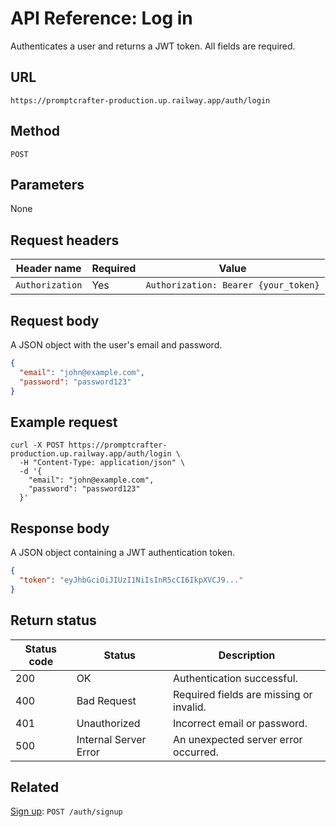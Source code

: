 # API Reference: Log in

Authenticates a user and returns a JWT token. All fields are required.

## URL

```text
https://promptcrafter-production.up.railway.app/auth/login
```

## Method

`POST`

## Parameters

None

## Request headers

| Header name     | Required | Value                               |
|-----------------|----------|--------------------------------------------|
| `Authorization` | Yes      | `Authorization: Bearer {your_token}` |

## Request body

A JSON object with the user's email and password.

```json
{
  "email": "john@example.com",
  "password": "password123"
}
```

## Example request

```shell
curl -X POST https://promptcrafter-production.up.railway.app/auth/login \
  -H "Content-Type: application/json" \
  -d '{
    "email": "john@example.com",
    "password": "password123"
  }'
```

## Response body

A JSON object containing a JWT authentication token.

```json
{
  "token": "eyJhbGciOiJIUzI1NiIsInR5cCI6IkpXVCJ9..."
}
```

## Return status

| Status code | Status                 | Description                                           |
|-------------|------------------------|-------------------------------------------------------|
| 200         | OK                     | Authentication successful.                            |
| 400         | Bad Request            | Required fields are missing or invalid.               |
| 401         | Unauthorized           | Incorrect email or password.                          |
| 500         | Internal Server Error  | An unexpected server error occurred.                  |

## Related

[Sign up](reference/endpoints/post-auth-signup.md): `POST /auth/signup`
